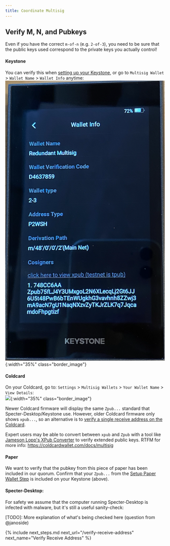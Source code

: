 ```yaml
---
title: Coordinate Multisig
---
```


## Verify M, N, and Pubkeys
Even if you have the correct `m-of-n` (e.g. `2-of-3`), you need to be sure that the public keys used correspond to the private keys you actually control!

#### Keystone
You can verify this when [setting up your Keystone](../setup-wallets/keystone), or go to `Multisig Wallet` > `Wallet Name` > `Wallet Info` anytime:  
![](/assets/img/coordinate-multisig-view-policy-keystone.jpeg){:width="35%" class="border_image"}

#### Coldcard
On your Coldcard, go to: `Settings` > `Multisig Wallets` > `Your Wallet Name` >  `View Details`:  
![](/assets/img/coordinate-multisig-view-policy-coldcard.jpeg){:width="35%" class="border_image"}

Newer Coldcard firmware will display the same `Zpub...` standard that Specter-Desktop/Keystone use. However, older Coldcard firmware only shows `xpub...`, so an alternative is to [verify a single receive address on the Coldcard](../verify-receive-address/coldcard).

Expert users may be able to convert between `xpub` and `Zpub` with a tool like [Jameson Lopp's XPub Converter](https://jlopp.github.io/xpub-converter/) to verify extended public keys.
RTFM for more info: <https://coldcardwallet.com/docs/multisig>

#### Paper
We want to verify that the pubkey from this piece of paper has been included in our quorum.
Confirm that your `Zpub...` from the [Setup Paper Wallet Step](../setup-wallets/paper) is included on your Keystone (above).


#### Specter-Desktop:
For safety we assume that the computer running Specter-Desktop is infected with malware, but it's still a useful sanity-check:  


[TODO]: More explanation of what's being checked here (question from @janoside)


{% include next_steps.md next_url="/verify-receive-address" next_name="Verify Receive Address" %}
